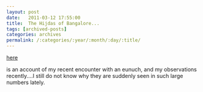 ```yaml
---
layout: post
date:	2011-03-12 17:55:00
title:  The Hijdas of Bangalore...
tags: [archived-posts]
categories: archives
permalink: /:categories/:year/:month/:day/:title/
---
```

<a href="http://bangalore.citizenmatters.in/blogs/show_entry/2837"> here </a>

is an account of my recent encounter with an eunuch, and my observations recently....I still do not know why they are suddenly seen in such large numbers lately.
